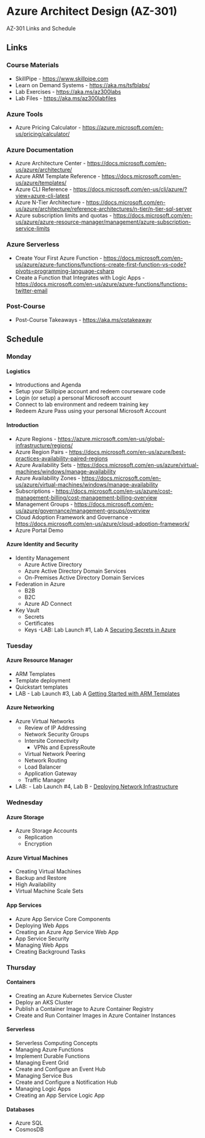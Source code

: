 # Azure Architect Design (AZ-301)

AZ-301 Links and Schedule

## Links

### Course Materials

- SkillPipe - <https://www.skillpipe.com>
- Learn on Demand Systems - <https://aka.ms/tsfblabs/>
- Lab Exercises - <https://aka.ms/az300labs>
- Lab Files - <https://aka.ms/az300labfiles>

### Azure Tools

- Azure Pricing Calculator - <https://azure.microsoft.com/en-us/pricing/calculator/>

### Azure Documentation

- Azure Architecture Center - <https://docs.microsoft.com/en-us/azure/architecture/>
- Azure ARM Template Reference - <https://docs.microsoft.com/en-us/azure/templates/>
- Azure CLI Reference - <https://docs.microsoft.com/en-us/cli/azure/?view=azure-cli-latest>
- Azure N-Tier Architecture - <https://docs.microsoft.com/en-us/azure/architecture/reference-architectures/n-tier/n-tier-sql-server>
- Azure subscription limits and quotas - <https://docs.microsoft.com/en-us/azure/azure-resource-manager/management/azure-subscription-service-limits>

### Azure Serverless

- Create Your First Azure Function - <https://docs.microsoft.com/en-us/azure/azure-functions/functions-create-first-function-vs-code?pivots=programming-language-csharp>
- Create a Function that Integrates with Logic Apps - <https://docs.microsoft.com/en-us/azure/azure-functions/functions-twitter-email>

### Post-Course

- Post-Course Takeaways - <https://aka.ms/cptakeaway>

## Schedule

### Monday 

#### Logistics
- Introductions and Agenda
- Setup your Skillpipe account and redeem courseware code
- Login (or setup) a personal Microsoft account
- Connect to lab environment and redeem training key
- Redeem Azure Pass using your personal Microsoft Account

#### Introduction

- Azure Regions - <https://azure.microsoft.com/en-us/global-infrastructure/regions/>
- Azure Region Pairs - <https://docs.microsoft.com/en-us/azure/best-practices-availability-paired-regions>
- Azure Availability Sets - <https://docs.microsoft.com/en-us/azure/virtual-machines/windows/manage-availability>
- Azure Availability Zones - <https://docs.microsoft.com/en-us/azure/virtual-machines/windows/manage-availability>
- Subscriptions - <https://docs.microsoft.com/en-us/azure/cost-management-billing/cost-management-billing-overview>
- Management Groups - <https://docs.microsoft.com/en-us/azure/governance/management-groups/overview>
- Cloud Adoption Framework and Governance - <https://docs.microsoft.com/en-us/azure/cloud-adoption-framework/>
- Azure Portal Demo

#### Azure Identity and Security

- Identity Management
  - Azure Active Directory
  - Azure Active Directory Domain Services
  - On-Premises Active Directory Domain Services
- Federation in Azure
  - B2B
  - B2C
  - Azure AD Connect
- Key Vault
  - Secrets
  - Certificates
  - Keys
  -LAB: Lab Launch #1, Lab A [Securing Secrets in Azure](https://github.com/MicrosoftLearning/AZ-301-MicrosoftAzureArchitectDesign/blob/master/Instructions/AZ-301T01_Lab_Mod01_Securing%20Secrets%20in%20Azure.md)

### Tuesday 

#### Azure Resource Manager
- ARM Templates
- Template deployment
- Quickstart templates
- LAB - Lab Launch #3, Lab A [Getting Started with ARM Templates](https://github.com/MicrosoftLearning/AZ-301-MicrosoftAzureArchitectDesign/blob/master/Instructions/AZ-301T03_Lab_Mod01_Getting%20Started%20with%20Azure%20Resource%20Manager%20Templates.md)

#### Azure Networking

- Azure Virtual Networks
  - Review of IP Addressing
  - Network Security Groups
  - Intersite Connectivity
    - VPNs and ExpressRoute
  - Virtual Network Peering
  - Network Routing
  - Load Balancer
  - Application Gateway
  - Traffic Manager
- LAB: - Lab Launch #4, Lab B - [Deploying Network Infrastructure](https://github.com/MicrosoftLearning/AZ-301-MicrosoftAzureArchitectDesign/blob/master/Instructions/AZ-301T04_Lab_Mod03_Deploying%20Network%20Infrastructure%20for%20use%20in%20Azure%20Solutions.md)


### Wednesday 


#### Azure Storage

- Azure Storage Accounts
  - Replication
  - Encryption

#### Azure Virtual Machines

- Creating Virtual Machines
-  Backup and Restore
- High Availability
-  Virtual Machine Scale Sets


#### App Services
- Azure App Service Core Components
- Deploying Web Apps
- Creating an Azure App Service Web App
- App Service Security
- Managing Web Apps
-  Creating Background Tasks

### Thursday 

#### Containers

- Creating an Azure Kubernetes Service Cluster
- Deploy an AKS Cluster
- Publish a Container Image to Azure Container Registry
- Create and Run Container Images in Azure Container Instances

#### Serverless
- Serverless Computing Concepts
- Managing Azure Functions
- Implement Durable Functions
- Managing Event Grid
- Create and Configure an Event Hub
- Managing Service Bus
- Create and Configure a Notification Hub
-  Managing Logic Apps
-  Creating an App Service Logic App

#### Databases
- Azure SQL
- CosmosDB
